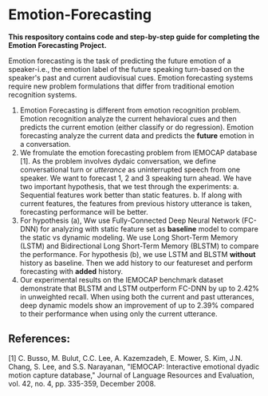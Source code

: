 # Emotion-Forecasting
**This respository contains code and step-by-step guide for completing the Emotion Forecasting Project.**

Emotion forecasting is the task of predicting the future emotion of a speaker-i.e., the emotion label of the future speaking turn-based on the speaker's past and current audiovisual cues. Emotion forecasting systems require new problem formulations that differ from traditional emotion recognition systems.

1. Emotion Forecasting is different from emotion recognition problem. Emotion recognition analyze the current hehavioral cues and then predicts the current emotion (either classify or do regression). Emotion forecasting analyze the current data and predicts the __future__ emotion in a conversation. 
2. We fromulate the emotion forecasting problem from IEMOCAP database [1]. As the problem involves dydaic conversation, we define conversational turn or *utterance* as uninterrupted speech from one speaker. We want to forecast 1, 2 and 3 speaking turn ahead. 
We have two important hypothesis, that we test through the experiments: 
a. Sequential features work better than static features.
b. If along with current features, the features from previous history utterance is taken, forecasting performance will be better.
3. For hypothesis (a), Ww use Fully-Connected Deep Neural Network (FC-DNN) for analyzing with static feature set as **baseline** model to compare the static vs dynamic modeling. We use Long Short-Term Memory (LSTM) and Bidirectional Long Short-Term Memory (BLSTM) to compare the performance. For hypothesis (b), we use LSTM and BLSTM __without__ history as baseline. Then we add history to our featureset and perform forecasting with __added__ history. 
4. Our experimental results on the IEMOCAP benchmark dataset demonstrate that BLSTM and LSTM outperform FC-DNN by up to 2.42% in unweighted recall. When using both the current and past utterances, deep dynamic models show an improvement of up to 2.39% compared to their performance when using only the current utterance.


## References:
[1] C. Busso, M. Bulut, C.C. Lee, A. Kazemzadeh, E. Mower, S. Kim, J.N. Chang, S. Lee, and S.S. Narayanan, "IEMOCAP: Interactive emotional dyadic motion capture database," Journal of Language Resources and Evaluation, vol. 42, no. 4, pp. 335-359, December 2008.
